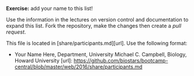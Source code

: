 
**Exercise:** add your name to this list! 

Use the information in the lectures on version control and documentation to expand this list.
Fork the repository, make the changes then create a *pull request*.

This file is located in [share/participants.md][url]. Use the following format:

* Your Name Here, Department, University 
Michael C. Campbell, Biology, Howard University
[url]: https://github.com/biostars/bootcamp-central/blob/master/web/2016/share/participants.md
